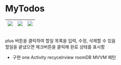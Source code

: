 # MyTodos

![](https://velog.velcdn.com/images/likethe/post/8dd53286-4237-4fcb-8ec0-403c323f4415/image.png) | ![](https://velog.velcdn.com/images/likethe/post/551a2e60-327c-408f-b969-26ed893157a0/image.png) | ![](https://velog.velcdn.com/images/likethe/post/c86b5a48-fdf5-40f0-8f6a-e7a60a33ff54/image.png)
---|---|---|
</br>
 plus 버튼을 클릭하여 할일 목록을 입력, 수정, 삭제할 수 있음 </br>
할일을 끝냈으면 체크버튼을 클릭해 완료 상태를 표시함</br>

* 구현
one Activity
recycelrview
roomDB
MVVM 패턴
